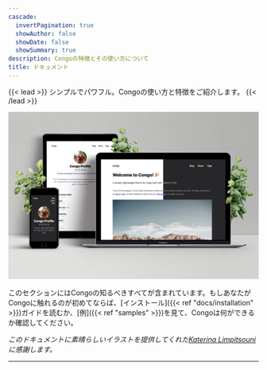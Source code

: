 ```yaml
---
cascade:
  invertPagination: true
  showAuthor: false
  showDate: false
  showSummary: true
description: Congoの特徴とその使い方について
title: ドキュメント
---
```


{{< lead >}}
シンプルでパワフル。Congoの使い方と特徴をご紹介します。
{{< /lead >}}

![Screenshots of Congo on an iPhone, iPad and MacBook](screenshot.png)

このセクションにはCongoの知るべきすべてが含まれています。もしあなたがCongoに触れるのが初めてならば、[インストール]({{< ref "docs/installation" >}})ガイドを読むか、[例]({{< ref "samples" >}})を見て、Congoは何ができるか確認してください。

_このドキュメントに素晴らしいイラストを提供してくれた[Katerina Limpitsouni](https://ninalimpi.com)に感謝します。_

---
